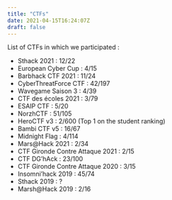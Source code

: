 ```yaml
---
title: "CTFs"
date: 2021-04-15T16:24:07Z
draft: false
---
```


List of CTFs in which we participated : 

- Sthack 2021 : 12/22
- European Cyber Cup : 4/15
- Barbhack CTF 2021 : 11/24
- CyberThreatForce CTF : 42/197
- Wavegame Saison 3 : 4/39
- CTF des écoles 2021 : 3/79
- ESAIP CTF : 5/20
- NorzhCTF : 51/105
- HeroCTF v3 : 2/600 (Top 1 on the student ranking)
- Bambi CTF v5 : 16/67
- Midnight Flag : 4/114
- Mars@Hack 2021 : 2/34
- CTF Gironde Contre Attaque 2021 : 2/15
- CTF DG’hAck : 23/100
- CTF Gironde Contre Attaque 2020 : 3/15
- Insomni’hack 2019 : 45/74
- Sthack 2019 : ?
- Marsh@Hack 2019 : 2/16
